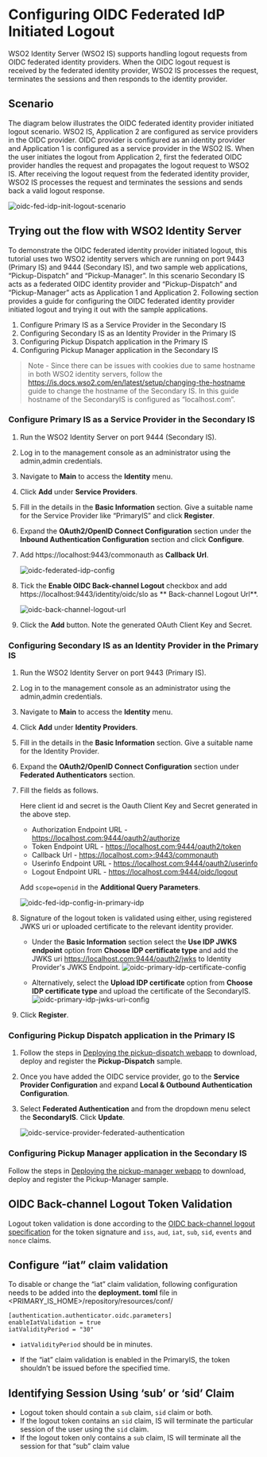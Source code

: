 # Configuring OIDC Federated IdP Initiated Logout

WSO2 Identity Server (WSO2 IS) supports handling logout requests from OIDC federated identity providers. When the OIDC
logout request is received by the federated identity provider, WSO2 IS processes the request, terminates the sessions
and then responds to the identity provider.

## Scenario

The diagram below illustrates the OIDC federated identity provider initiated logout scenario. WSO2 IS, Application 2 are
configured as service providers in the OIDC provider. OIDC provider is configured as an identity provider and
Application 1 is configured as a service provider in the WSO2 IS. When the user initiates the logout from Application 2,
first the federated OIDC provider handles the request and propagates the logout request to WSO2 IS. After receiving the
logout request from the federated identity provider, WSO2 IS processes the request and terminates the sessions and sends
back a valid logout response.

![oidc-fed-idp-init-logout-scenario](../assets/img/tutorials/oidc-fedidpinitlogout-scenario.png)

## Trying out the flow with WSO2 Identity Server

To demonstrate the OIDC federated identity provider initiated logout, this tutorial uses two WSO2 identity servers which
are running on port 9443 (Primary IS) and 9444 (Secondary IS), and two sample web applications, “Pickup-Dispatch” and
“Pickup-Manager”. In this scenario Secondary IS acts as a federated OIDC identity provider and “Pickup-Dispatch” and
“Pickup-Manager” acts as Application 1 and Application 2. Following section provides a guide for configuring the OIDC
federated identity provider initiated logout and trying it out with the sample applications.

1. Configure Primary IS as a Service Provider in the Secondary IS
2. Configuring Secondary IS as an Identity Provider in the Primary IS
3. Configuring Pickup Dispatch application in the Primary IS
4. Configuring Pickup Manager application in the Secondary IS

> Note - Since there can be issues with cookies due to same hostname in both WSO2 identity servers, follow the
> https://is.docs.wso2.com/en/latest/setup/changing-the-hostname guide to change the hostname of the Secondary IS. In this guide hostname of the SecondaryIS is configured as “localhost.com”.

### Configure Primary IS as a Service Provider in the Secondary IS

1. Run the WSO2 Identity Server on port 9444 (Secondary IS).
2. Log in to the management console as an administrator using the admin,admin credentials.
3. Navigate to **Main** to access the **Identity** menu.
4. Click **Add** under **Service Providers**.
5. Fill in the details in the **Basic Information** section. Give a suitable name for the Service Provider like
   “PrimaryIS” and click **Register**.
6. Expand the **OAuth2/OpenID Connect Configuration** section under the **Inbound Authentication Configuration** section
   and click **Configure**.
7. Add https://localhost:9443/commonauth as **Callback Url**.

   ![oidc-federated-idp-config](../assets/img/tutorials/oidc-federated-idp-config.png)

8. Tick the **Enable OIDC Back-channel Logout** checkbox and add https://localhost:9443/identity/oidc/slo as **
   Back-channel Logout Url**.

   ![oidc-back-channel-logout-url](../assets/img/tutorials/oidc-back-channel-logout-url.png)

9. Click the **Add** button. Note the generated OAuth Client Key and Secret.

### Configuring Secondary IS as an Identity Provider in the Primary IS

1. Run the WSO2 Identity Server on port 9443 (Primary IS).
2. Log in to the management console as an administrator using the admin,admin credentials.
3. Navigate to **Main** to access the **Identity** menu.
4. Click **Add** under **Identity Providers**.
5. Fill in the details in the **Basic Information** section. Give a suitable name for the Identity Provider.
6. Expand the **OAuth2/OpenID Connect Configuration** section under **Federated Authenticators** section.
7. Fill the fields as follows.

   Here client id and secret is the Oauth Client Key and Secret generated in the above step.
    - Authorization Endpoint URL - https://localhost.com:9444/oauth2/authorize
    - Token Endpoint URL - https://localhost.com:9444/oauth2/token
    - Callback Url - https://localhost.com>:9443/commonauth
    - Userinfo Endpoint URL - https://localhost.com:9444/oauth2/userinfo
    - Logout Endpoint URL - https://localhost.com:9444/oidc/logout

   Add `scope=openid` in the **Additional Query Parameters**.

   ![oidc-fed-idp-config-in-primary-idp](../assets/img/tutorials/oidc-fed-idp-config-in-primary-idp.png)

8. Signature of the logout token is validated using either, using registered JWKS uri or uploaded certificate to the
   relevant identity provider.

    - Under the **Basic Information** section select the **Use IDP JWKS endpoint** option from **Choose IDP certificate
      type** and add the JWKS uri
      https://localhost.com:9444/oauth2/jwks to Identity Provider's JWKS Endpoint.
      ![oidc-primary-idp-certificate-config](../assets/img/tutorials/oidc-primary-idp-certificate-config.png)

    - Alternatively, select the **Upload IDP certificate** option from **Choose IDP certificate type** and upload the
      certificate of the SecondaryIS.
      ![oidc-primary-idp-jwks-uri-config](../assets/img/tutorials/oidc-primary-idp-jwks-uri-config.png)

9. Click **Register**.

### Configuring Pickup Dispatch application in the Primary IS

1. Follow the steps
   in [Deploying the pickup-dispatch webapp](https://is.docs.wso2.com/en/latest/learn/deploying-the-sample-app/#deploying-the-pickup-dispatch-webapp)
   to download, deploy and register the **Pickup-Dispatch** sample.
2. Once you have added the OIDC service provider, go to the **Service Provider Configuration** and expand **Local &
   Outbound Authentication Configuration**.
3. Select **Federated Authentication** and from the dropdown menu select the **SecondaryIS**. Click **Update**.

   ![oidc-service-provider-federated-authentication](../assets/img/tutorials/oidc-service-provider-federated-authentication.png)

### Configuring Pickup Manager application in the Secondary IS

Follow the steps
in [Deploying the pickup-manager webapp](https://is.docs.wso2.com/en/latest/learn/deploying-the-sample-app/#deploying-the-pickup-manager-webapp)
to download, deploy and register the Pickup-Manager sample.

## OIDC Back-channel Logout Token Validation

Logout token validation is done according to
the [OIDC back-channel logout specification](https://openid.net/specs/openid-connect-backchannel-1_0.html#Validation)
for the token signature and
`iss`, `aud`, `iat`, `sub`, `sid`, `events` and `nonce` claims.

## Configure “iat” claim validation

To disable or change the “iat” claim validation, following configuration needs to be added into the **deployment. toml**
file in <PRIMARY_IS_HOME>/repository/resources/conf/

``` 
[authentication.authenticator.oidc.parameters] 
enableIatValidation = true 
iatValidityPeriod = "30" 
```

- `iatValidityPeriod` should be in minutes.

- If the “iat” claim validation is enabled in the PrimaryIS, the token shouldn’t be issued before the specified time.

## Identifying Session Using ‘sub’ or ‘sid’ Claim

- Logout token should contain a `sub` claim, `sid` claim or both.
- If the logout token contains an `sid` claim, IS will terminate the particular session of the user using the `sid`
  claim.
- If the logout token only contains a `sub` claim, IS will terminate all the session for that “sub” claim value






